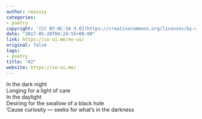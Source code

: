```yaml
---
author: reuixiy
categories:
- poetry
copyright: '[CC BY-NC-SA 4.0](https://creativecommons.org/licenses/by-nc-sa/4.0/deed.en)'
date: "2017-05-20T04:24:55+08:00"
link: https://io-oi.me/en-us/
original: false
tags:
- poetry
title: "42"
website: https://io-oi.me/
---
```


In the dark night  
Longing for a light of care  
In the daylight  
Desiring for the swallow of a black hole  
’Cause curiosity — seeks for what’s in the darkness
